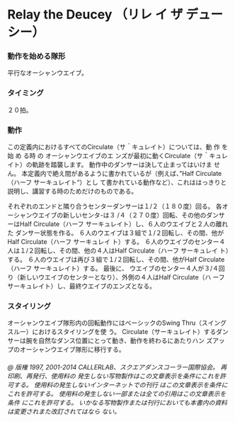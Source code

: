 

# Relay the Deucey （リレ イ ザ デューシー）
### 動作を始める隊形
 平行なオーシャンウエイブ。
### タイミング
 ２０拍。
### 動作


この定義内におけるすべてのCirculate（サ＾キュレイト）については、動 作 を 始 め る時 の オーシャンウエイブのエ ンズが最初に動くCirculate（サ＾キュレイト）の軌跡を踏襲します。 動作中のダンサーは決して止まってはいけま せん。 本定義内で絶え間があるように書かれているが（例えば、”Half Circulate（ハーフ サーキュレイト“）とし て書かれている動作など）、これははっきりと説明し、講習する時のためだけのものである。

それぞれのエンドと隣り合うセンターダンサーは１/２（１８０度）回る。 各オーシャンウエイブの新しいセンタ-は３
/４（２７０度）回転、その他のダンサーはHalf Circulate（ハーフ サーキュレイト）し、６人のウエイブと２人の離れた ダンサー状態を作る。 ６人のウエイブは３組で１/２回転し、その間、他がHalf Circulate（ハーフ サーキュレイ ト）する。 ６人のウエイブのセンター４人は１/２回転し、その間、他の４人はHalf Circulate（ハーフ サーキュレイ ト）する。 ６人のウエイブは再び３組で１/２回転し、その間、他がHalf Circulate（ハーフ サーキュレイト）する。 最後に、 ウエイブのセンター４人が３/４回り（新しいウエイブのセンターとなり）、外側の４人はHalf Circulate（ハ ーフ サーキュレイト）し、最終ウエイブのエンズとなる。


### スタイリング

オーシャンウエイブ隊形内の回転動作にはベーシックのSwing Thru（スイング スルー）におけるスタイリングを使 う。 Circulate（サーキュレイト）するダンサーは腕を自然なダンス位置にとって動き、動作を終わるにあたりハン ズアップのオーシャンウエイブ隊形に移行する。

###### @ 版権 1997, 2001-2014 CALLERLAB、スクエアダンスコーラー国際協会。 再印刷、再発行、使用料の 発生しない写物製作はこの文章表示を条件にこれを許可する。 使用料の発生しないインターネットでの刊行 はこの文章表示を条件にこれを許可する。 使用料の発生しない一部または全ての引用はこの文章表示を条件 にこれを許可する。 いかなる写物製作または刊行においても本書内の資料は変更されまた改訂されてはなら ない。


